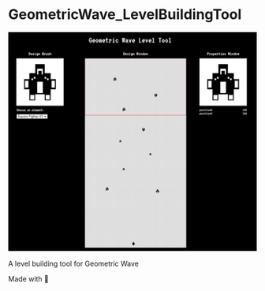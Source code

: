 # GeometricWave_LevelBuildingTool
<p align="center">
  <img src="/documents/tool_screenshot_01.jpg">
</p>

A level building tool for Geometric Wave

Made with :blue_heart:
